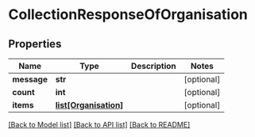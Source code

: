 # CollectionResponseOfOrganisation

## Properties
Name | Type | Description | Notes
------------ | ------------- | ------------- | -------------
**message** | **str** |  | [optional] 
**count** | **int** |  | [optional] 
**items** | [**list[Organisation]**](Organisation.md) |  | [optional] 

[[Back to Model list]](../README.md#documentation-for-models) [[Back to API list]](../README.md#documentation-for-api-endpoints) [[Back to README]](../README.md)


